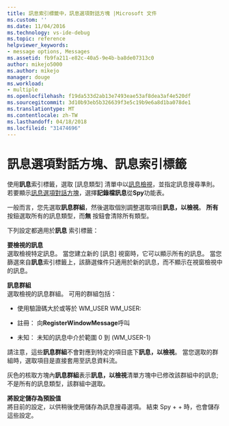 ```yaml
---
title: 訊息索引標籤中，訊息選項對話方塊 |Microsoft 文件
ms.custom: ''
ms.date: 11/04/2016
ms.technology: vs-ide-debug
ms.topic: reference
helpviewer_keywords:
- message options, Messages
ms.assetid: fb9fa211-e82c-40a5-9e4b-ba8de07313c0
author: mikejo5000
ms.author: mikejo
manager: douge
ms.workload:
- multiple
ms.openlocfilehash: f19da533d2ab13e7493eae53af8dea3af4e520df
ms.sourcegitcommit: 3d10b93eb5b326639f3e5c19b9e6a8d1ba078de1
ms.translationtype: MT
ms.contentlocale: zh-TW
ms.lasthandoff: 04/18/2018
ms.locfileid: "31474696"
---
```

# <a name="messages-tab-message-options-dialog-box"></a>訊息選項對話方塊、訊息索引標籤
使用**訊息**索引標籤，選取 [訊息類型] 清單中以[訊息檢視](../debugger/messages-view.md)，並指定訊息搜尋準則。 若要顯示[訊息選項對話方塊](../debugger/message-options-dialog-box.md)，選擇**記錄檔訊息**從**Spy**功能表。  
  
 一般而言，您先選取**訊息群組**，然後選取個別調整選取項目**訊息，以檢視**。 **所有**按鈕選取所有的訊息類型，而**無** 按鈕會清除所有類型。  
  
 下列設定都適用於**訊息** 索引標籤：  
  
 **要檢視的訊息**  
 選取檢視特定訊息。 當您建立新的 [訊息] 視窗時，它可以顯示所有的訊息。 當您篩選來自**訊息**索引標籤上，該篩選條件只適用於新的訊息，而不顯示在視窗檢視中的訊息。  
  
 **訊息群組**  
 選取檢視的訊息群組。 可用的群組包括：  
  
-   使用驗證碼大於或等於 WM_USER WM_USER:  
  
-   註冊： 向**RegisterWindowMessage**呼叫  
  
-   未知： 未知的訊息中介於範圍 0 到 (WM_USER-1)  
  
 請注意，這些**訊息群組**不會對應到特定的項目底下**訊息，以檢視**。 當您選取的群組時，選取項目是直接套用至訊息資料流。  
  
 灰色的核取方塊內**訊息群組**表示**訊息，以檢視**清單方塊中已修改該群組中的訊息; 不是所有的訊息類型，該群組中選取。  
  
 **將設定儲存為預設值**  
 將目前的設定，以供稍後使用儲存為訊息搜尋選項。 結束 Spy + + 時，也會儲存這些設定。